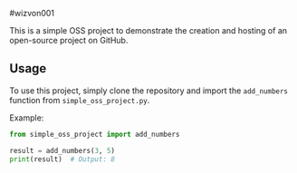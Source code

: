 #wizvon001

This is a simple OSS project to demonstrate the creation and hosting of an open-source project on GitHub.

## Usage

To use this project, simply clone the repository and import the `add_numbers` function from `simple_oss_project.py`.

Example:
```python
from simple_oss_project import add_numbers

result = add_numbers(3, 5)
print(result)  # Output: 8
